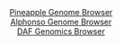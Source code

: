 <div id="Pineapple_Genome_Browser" align="center">
  <a href="https://igv.org/app/?sessionURL=blob:zZNta9swFIX_i6BlA8eW7NquDWEkaZJmzfoW0nQtxdw4sq3VllxJsduE_PdpZWNfVmg.bAwEki56Oefo0RY1VComOIqRaxPfJgRZSBWinUFVl_QcKqpQnEGpqIUkzaikPKUo3qIMlIb59dTsLLSuVew4TNedCngubOXZUMFGcGiVnYrKGYiyhKWQoIVUTl9CIxyWN52WLqGubXO3Z_vOCjQ4UNaF4Eo4NeV50przkl.lJKdcVDSp1qVmrwISo8doXNkZfOotZr00pUqd0ZfJqts7m_RuvOH8bhwM7uYXp4t5sDicsZyDXkvaHbThgTu6vQn8MFckq81EalFg0385cPunzXB44J0cDp9rJqnqkpAce4EfRb4JiPEVff6fvJvG9vTfZ_l51mZfL5rl5aQxjkdX443p.GhUXdaTP3oP0M5CpUjXhgmUFjKMCbY8HFi.G3R.DMmxhXFkEpKCofj.wUJaQvpolt9vkX6pDTlI0af1K0QWEnJFJYo7EcYhiSLXPwqPcBSRnbVFa1n.vXhH8.soxG7PdYMkY6U2WK8SxWtlA.d2k2Z2vtkzz.iqGU7pCVxWMLkjY29aynb29Hl8K_AbWVrIXP36hMboexT9E_LeI8TWy31xI33Rfrs6Hahz88FS6A1xezIeFYUfzo8f3wxov3AyISvQZr2pmOlP3hqQDLg2hYYptmQl0y8Lk6NoUUxcz2CLUlEKwyGS.fIDtrBFfPzxN57e7mH3HQ--">Pineapple Genome Browser</a>
</div>
<div id="Alphonso_Genome_Browser" align="center">
  <a href="https://igv.org/app/?sessionURL=blob:zZJRa9swFIX_i6BjA8eW7dipDWWkTbuUZm3TLEmbUowsy44WWfIk2Y4b8t.nlY29rNA8bAz0IF2udM85.nagIVJRwUEMPNsNbNcFFlBr0c5QWTFyjUqiQJwjpogFJMmJJBwTEO9AjpRG87uJubnWulKx41Bd9UrEC2Er30YlehYctcrGonTOBGMoFRJpIZVzKlEjHFo0vZakqKpsM9u3AydDGjmIVWvBlXAqwoukNe8lv0pJQbgoSVLWTNMXAYnRYzRmdo4.DpezIcZEqSvSXWYnw6vL4cI_n68.hWer.c14OQ.X72a04EjXkpwsLjDEHdv2tUa31_W0WxX3s34w6drNkT96d76tqCTqxB24x34YRAPfBEN5Rrb_k2ez6IG.p7qlU7zpL6b1Zd6tbqpompIFbMPx51d87y3ABK4NBwCv5SB2oeXD0Aq8sPdj6x5bEEYmHSkoiB.fLKAlwhvT_rgDuqsMLUCRb_ULOBYQMiMSxL0IwoEbRV7QH_RhFLl7awdqyf5etBfzu2gAvaHnhUlOmTYoZ4nilbIR53aDc7t4PjDLZ6QextPxhiyuv4zTSgbZgy5G92Nv8WeG.sa_Gf3yfcboWxT9E.reIsTW6aGosfl63RiZrh756G6Cj7yLs9PbbPJ1OyLHrwZ0WDi5kCXSpt9UzPEnbw2SFHFtCg1VNKWM6m5pchQtiF3PN9gCLJgwHAJZpO.hBS03gB9.4.nvn_bfAQ--">Alphonso Genome Browser</a>
</div>


<div id="DAF_Genomics_Browser" align="center">
  <a href="https://igv.org/app/?sessionURL=blob:tZNra9swFIb_i6D9ZDu27Ni1IQwnS9OQrmEJbiClhFP7OFZjW54kL0lD_vs0r2OwC2PQgSQkzuV9pQedyGcUkvGaRIRaTt9yHGIQWfD9EqqmxDuoUJIoh1KiQQTmKLBOkUQnkoNUkCxudWWhVCOjXi.D3NxizSuWSku6FjSm5K0qUKea1IIKXngNe2mlvNLJCnpQNgWvJe9BmqKUpt1rsN5u9qCX77FN1xI3VVsq1qlutAltLLNy0G5ZneHhL0b.g7Ie7F28WsZd_QyP02wQz6bxvTtO1hN_tE7mN6vEX10u2bYG1QocgO_z2Yfk9vBxEj4dL.hw4uzghe6Oz7MRv3DfX44PDRMoB07gXLm.bwc2ORuk5GmrIZC0EE7keEZArwzqeebr1u37.hUEZyR6eDSIEpDudPrDiahjo1ERiZ_ajppBuMhQkMgMbTtwwpD2vcCzw9A5GyfSivKNWV4nizCwaUypbz1BpfVzVnYPqIV.Db4VyJ866_mvoFpcsmS0ng_pTexN70aL._lqfO0O2fP0t5i.fpo_XivnogKlQ9.Or1Cg1GoV1uoHFff8eP4C">DAF Genomics Browser</a>
</div>
